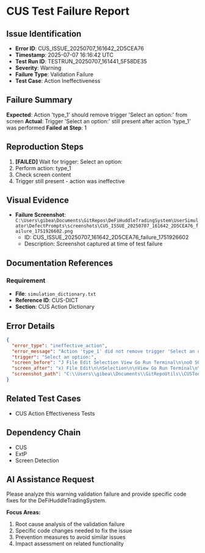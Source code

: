 # CUS Test Failure Report

## Issue Identification
- **Error ID**: CUS_ISSUE_20250707_161642_2D5CEA76
- **Timestamp**: 2025-07-07 16:16:42 UTC
- **Test Run ID**: TESTRUN_20250707_161441_5F58DE35
- **Severity**: Warning
- **Failure Type**: Validation Failure
- **Test Case**: Action Ineffectiveness

## Failure Summary
**Expected**: Action 'type_1' should remove trigger 'Select an option:' from screen
**Actual**: Trigger 'Select an option:' still present after action 'type_1' was performed
**Failed at Step**: 1

## Reproduction Steps
1. **[FAILED]** Wait for trigger: Select an option:
2. Perform action: type_1
3. Check screen content
4. Trigger still present - action was ineffective

## Visual Evidence
- **Failure Screenshot**: `C:\Users\gibea\Documents\GitRepos\DeFiHuddleTradingSystem\UserSimulator\DefectPrompts\screenshots\CUS_ISSUE_20250707_161642_2D5CEA76_failure_1751926602.png`
  - ID: CUS_ISSUE_20250707_161642_2D5CEA76_failure_1751926602
  - Description: Screenshot captured at time of test failure

## Documentation References
### Requirement
- **File**: `simulation_dictionary.txt`
- **Reference ID**: CUS-DICT
- **Section**: CUS Action Dictionary

## Error Details
```json
{
  "error_type": "ineffective_action",
  "error_message": "Action 'type_1' did not remove trigger 'Select an option:' from screen",
  "trigger": "Select an option:",
  "screen_before": "J File Edit Selection View Go Run Terminal\n\noO SOURCE CONTROL\n\n\\ REPOSITORIES\np GitRepoUtils Git # main OC Y BW SO\n\n\\ CHANGES\nie Y Changes\n\n\u00ae AutomatedRemediationSystem.py CUSToo!\n\nCUS _ExtP_Testing_Guide.md CUSToo!\nCUS.py CUSToo!\ndeploy_production.bat CUSToo!\nEnhancedCUS.py CUSToo!\nEnhancedTestCase",
  "screen_after": "x) File Edit\n\nSelection\n\nView Go Run Terminal\n\noO SOURCE CONTROL\n\n-v REPOSITORIES\np GitRepoUtils Git # main OC Y BW SO\n\n\\ CHANGES\n\n| ig yom\n\n\u00ae AutomatedRemediationSystem.py CUSToo!\nCUS _ExtP_Testing_Guide.md CUSToo!\nCUS.py CUSToo!\n\ndeploy_production.bat CUSToo!\nEnhancedCUS.py CUSToo!\nEnhancedTestCas",
  "screenshot_path": "C:\\Users\\gibea\\Documents\\GitRepoUtils\\CUSTool\\Logs\\Screenshots\\screenshot_1751926599.png"
}
```

## Related Test Cases
- CUS Action Effectiveness Tests

## Dependency Chain
- CUS
- ExtP
- Screen Detection

## AI Assistance Request

Please analyze this warning validation failure and provide specific code fixes for the DeFiHuddleTradingSystem.

**Focus Areas:**
1. Root cause analysis of the validation failure
2. Specific code changes needed to fix the issue
3. Prevention measures to avoid similar issues
4. Impact assessment on related functionality
